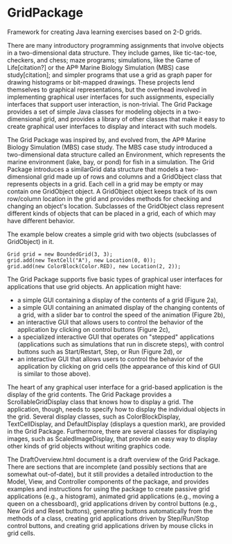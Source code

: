 # GridPackage
Framework for creating Java learning exercises based on 2-D grids.

There are many introductory programming assignments that involve objects in a 
two-dimensional data structure.  They include games, like tic-tac-toe,
checkers, and chess; maze programs; simulations, like the Game of
Life[citation?] or the AP® Marine Biology Simulation (MBS) case
study[citation]; and simpler programs that use a grid as graph paper for
drawing histograms or bit-mapped drawings.  These projects lend themselves to
graphical representations, but the overhead involved in implementing graphical
user interfaces for such assignments, especially interfaces that support user
interaction, is non-trivial.  The Grid Package provides a set of simple Java
classes for modeling objects in a two-dimensional grid, and provides a library
of other classes that make it easy to create graphical user interfaces to
display and interact with such models.

The Grid Package was inspired by, and evolved from, the AP® Marine Biology 
Simulation (MBS) case study.  The MBS case study introduced a two-dimensional 
data structure called an Environment, which represents the marine environment
(lake, bay, or pond) for fish in a simulation.  The Grid Package introduces a
similarGrid data structure that models a two-dimensional grid made up of rows
and columns and a GridObject class that represents objects in a grid.  Each
cell in a grid may be empty or may contain one GridObject object. A GridObject
object keeps track of its own row/column location in the grid and provides
methods for checking and changing an object's location.  Subclasses of the
GridObject class represent different kinds of objects that can be placed in a
grid, each of which may have different behavior.

The example below creates a 
simple grid with two objects (subclasses of GridObject) in it.

    Grid grid = new BoundedGrid(3, 3);
    grid.add(new TextCell("A"), new Location(0, 0));
    grid.add(new ColorBlock(Color.RED), new Location(2, 2));

The Grid Package supports five basic types of graphical user interfaces for 
applications that use grid objects.  An application might have:

- a simple GUI containing a display of the contents of a grid (Figure 2a),
- a simple GUI containing an animated display of the changing contents of a 
grid, with a slider bar to control the speed of the animation (Figure 2b),
- an interactive GUI that allows users to control the behavior of the 
application by clicking on control buttons (Figure 2c),
- a specialized interactive GUI that operates on "stepped" applications 
(applications such as simulations that run in discrete steps), with control 
buttons such as Start/Restart, Step, or Run (Figure 2d), or
- an interactive GUI that allows users to control the behavior of the 
application by clicking on grid cells (the appearance of this kind of GUI is
similar to those above).

The heart of any graphical user interface for a grid-based application is the 
display of the grid contents.  The Grid Package provides a
ScrollableGridDisplay class that knows how to display a grid.  The application,
though, needs to specify how to display the individual objects in the grid.
Several display classes, such as ColorBlockDisplay,
TextCellDisplay, and DefaultDisplay (displays a question mark), are provided in
the Grid Package.  Furthermore, there are several classes for displaying
images, such as ScaledImageDisplay, that provide an easy way to display other
kinds of grid objects without writing graphics code.

The DraftOverview.html document is a draft overview of the Grid Package.
There are sections that are incomplete (and possibly sections that are
somewhat out-of-date), but it still provides a detailed introduction to
the Model, View, and Controller components of the package, and provides
examples and instructions for using the package to create passive grid
applications (e.g., a histogram), animated grid applications (e.g.,
moving a queen on a chessboard), grid applications driven by control buttons
(e.g., New Grid and Reset buttons), generating buttons automatically
from the methods of a class, creating grid applications driven by
Step/Run/Stop control buttons, and creating grid applications driven by
mouse clicks in grid cells.

